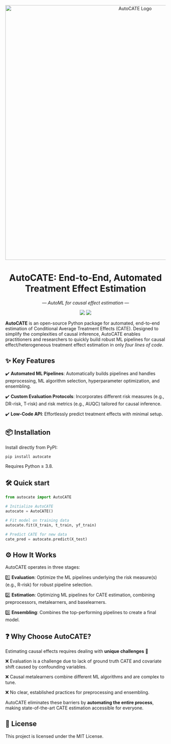 <p align="center">
  <img src="https://github.com/user-attachments/assets/2d84a0cb-2fa8-4e4d-b44b-d6537923dfa8" alt="AutoCATE Logo" width="800">
</p>

<h1 align="center">AutoCATE: End-to-End, Automated Treatment Effect Estimation</h1>
<p align="center">
  <i>— AutoML for causal effect estimation —</i>
  </p>

<p align="center">
  <a href="https://github.com/AutoCATE"><img src="https://img.shields.io/github/stars/AutoCATE?color=gold"></a>
  <a href="https://github.com/AutoCATE"><img src="https://img.shields.io/badge/License-MIT-yellow.svg"></a>
</p>

**AutoCATE** is an open-source Python package for automated, end-to-end estimation of Conditional Average Treatment Effects (CATE). Designed to simplify the complexities of causal inference, AutoCATE enables practitioners and researchers to quickly build robust ML pipelines for causal effect/heterogeneous treatment effect estimation in only *four lines of code*.

## ✨ Key Features
✔️ **Automated ML Pipelines**: Automatically builds pipelines and handles preprocessing, ML algorithm selection, hyperparameter optimization, and ensembling.

✔️ **Custom Evaluation Protocols**: Incorporates different risk measures (e.g., DR-risk, T-risk) and risk metrics (e.g., AUQC) tailored for causal inference.

✔️ **Low-Code API**: Effortlessly predict treatment effects with minimal setup.

## 📦 Installation

Install directly from PyPI:

```bash
pip install autocate
```

Requires Python ≥ 3.8.

## 🛠 Quick start

```python
from autocate import AutoCATE

# Initialize AutoCATE
autocate = AutoCATE()

# Fit model on training data
autocate.fit(X_train, t_train, yf_train)

# Predict CATE for new data
cate_pred = autocate.predict(X_test)
```

## ⚙️ How It Works
AutoCATE operates in three stages:

1️⃣ **Evaluation**: Optimize the ML pipelines underlying the risk measure(s) (e.g., R-risk) for robust pipeline selection.

2️⃣ **Estimation**: Optimizing ML pipelines for CATE estimation, combining preprocessors, metalearners, and baselearners. 

3️⃣ **Ensembling**: Combines the top-performing pipelines to create a final model. 

## ❓ Why Choose AutoCATE?

Estimating causal effects requires dealing with **unique challenges** 🚨 

  ❌ Evaluation is a challenge due to lack of ground truth CATE and covariate shift caused by confounding variables.

  ❌ Causal metalearners combine different ML algorithms and are complex to tune.

  ❌ No clear, established practices for preprocessing and ensembling.

AutoCATE eliminates these barriers by **automating the entire process**, making state-of-the-art CATE estimation accessible for everyone.

## 📄 License

This project is licensed under the MIT License.
